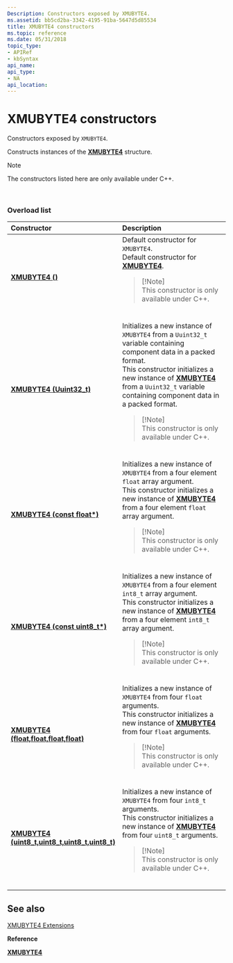 ```yaml
---
Description: Constructors exposed by XMUBYTE4.
ms.assetid: bb5cd2ba-3342-4195-91ba-5647d5d85534
title: XMUBYTE4 constructors
ms.topic: reference
ms.date: 05/31/2018
topic_type: 
- APIRef
- kbSyntax
api_name: 
api_type: 
- NA
api_location: 
---
```


# XMUBYTE4 constructors

Constructors exposed by `XMUBYTE4`.

Constructs instances of the [**XMUBYTE4**](https://msdn.microsoft.com/library/Ee420424(v=VS.85).aspx) structure.

> [!Note]  
> The constructors listed here are only available under C++.

 

### Overload list



<table>
<colgroup>
<col style="width: 50%" />
<col style="width: 50%" />
</colgroup>
<thead>
<tr class="header">
<th style="text-align: left;">Constructor</th>
<th style="text-align: left;">Description</th>
</tr>
</thead>
<tbody>
<tr class="odd">
<td style="text-align: left;"><a href="https://docs.microsoft.com/windows/desktop/api/directxpackedvector/nf-directxpackedvector-xmubyte4-xmubyte4(constfloat)"><strong>XMUBYTE4 ()</strong></a></td>
<td style="text-align: left;">Default constructor for <code>XMUBYTE4</code>.<br/> Default constructor for <a href="https://docs.microsoft.com/windows/desktop/api/directxpackedvector/ns-directxpackedvector-xmubyte4"><strong>XMUBYTE4</strong></a>.<br/>
<blockquote>
[!Note]<br />
This constructor is only available under C++.
</blockquote>
<br/></td>
</tr>
<tr class="even">
<td style="text-align: left;"><a href="https://docs.microsoft.com/windows/desktop/api/directxpackedvector/nf-directxpackedvector-xmubyte4-xmubyte4(uint32_t)"><strong>XMUBYTE4 (Uuint32_t)</strong></a></td>
<td style="text-align: left;">Initializes a new instance of <code>XMUBYTE4</code> from a <code>Uuint32_t</code> variable containing component data in a packed format.<br/> This constructor initializes a new instance of <a href="https://docs.microsoft.com/windows/desktop/api/directxpackedvector/ns-directxpackedvector-xmubyte4"><strong>XMUBYTE4</strong></a> from a <code>Uuint32_t</code> variable containing component data in a packed format.<br/>
<blockquote>
[!Note]<br />
This constructor is only available under C++.
</blockquote>
<br/></td>
</tr>
<tr class="odd">
<td style="text-align: left;"><a href="https://docs.microsoft.com/windows/desktop/api/directxpackedvector/nf-directxpackedvector-xmubyte4-xmubyte4(constuint8_t)"><strong>XMUBYTE4 (const float*)</strong></a></td>
<td style="text-align: left;">Initializes a new instance of <code>XMUBYTE4</code> from a four element <code>float</code> array argument.<br/> This constructor initializes a new instance of <a href="https://docs.microsoft.com/windows/desktop/api/directxpackedvector/ns-directxpackedvector-xmubyte4"><strong>XMUBYTE4</strong></a> from a four element <code>float</code> array argument.<br/>
<blockquote>
[!Note]<br />
This constructor is only available under C++.
</blockquote>
<br/></td>
</tr>
<tr class="even">
<td style="text-align: left;"><a href="https://docs.microsoft.com/windows/desktop/api/directxpackedvector/nf-directxpackedvector-xmubyte4-xmubyte4(constfloat)"><strong>XMUBYTE4 (const uint8_t*)</strong></a></td>
<td style="text-align: left;">Initializes a new instance of <code>XMUBYTE4</code> from a four element <code>int8_t</code> array argument.<br/> This constructor initializes a new instance of <a href="https://docs.microsoft.com/windows/desktop/api/directxpackedvector/ns-directxpackedvector-xmubyte4"><strong>XMUBYTE4</strong></a> from a four element <code>int8_t</code> array argument.<br/>
<blockquote>
[!Note]<br />
This constructor is only available under C++.
</blockquote>
<br/></td>
</tr>
<tr class="odd">
<td style="text-align: left;"><a href="https://docs.microsoft.com/windows/desktop/api/directxpackedvector/nf-directxpackedvector-xmubyte4-xmubyte4(float_float_float_float)"><strong>XMUBYTE4 (float,float,float,float)</strong></a></td>
<td style="text-align: left;">Initializes a new instance of <code>XMUBYTE4</code> from four <code>float</code> arguments. <br/> This constructor initializes a new instance of <a href="https://docs.microsoft.com/windows/desktop/api/directxpackedvector/ns-directxpackedvector-xmubyte4"><strong>XMUBYTE4</strong></a> from four <code>float</code> arguments. <br/>
<blockquote>
[!Note]<br />
This constructor is only available under C++.
</blockquote>
<br/></td>
</tr>
<tr class="even">
<td style="text-align: left;"><a href="https://docs.microsoft.com/windows/desktop/api/directxpackedvector/nf-directxpackedvector-xmubyte4-xmubyte4(uint8_t_uint8_t_uint8_t_uint8_t)"><strong>XMUBYTE4 (uint8_t,uint8_t,uint8_t,uint8_t)</strong></a></td>
<td style="text-align: left;">Initializes a new instance of <code>XMUBYTE4</code> from four <code>int8_t</code> arguments. <br/> This constructor initializes a new instance of <a href="https://docs.microsoft.com/windows/desktop/api/directxpackedvector/ns-directxpackedvector-xmubyte4"><strong>XMUBYTE4</strong></a> from four <code>uint8_t</code> arguments. <br/>
<blockquote>
[!Note]<br />
This constructor is only available under C++.
</blockquote>
<br/></td>
</tr>
</tbody>
</table>



## See also

<dl> <dt>

[XMUBYTE4 Extensions](ovw-xmubyte4-extensions.md)
</dt> <dt>

**Reference**
</dt> <dt>

[**XMUBYTE4**](https://msdn.microsoft.com/library/Ee420424(v=VS.85).aspx)
</dt> </dl>

 

 





